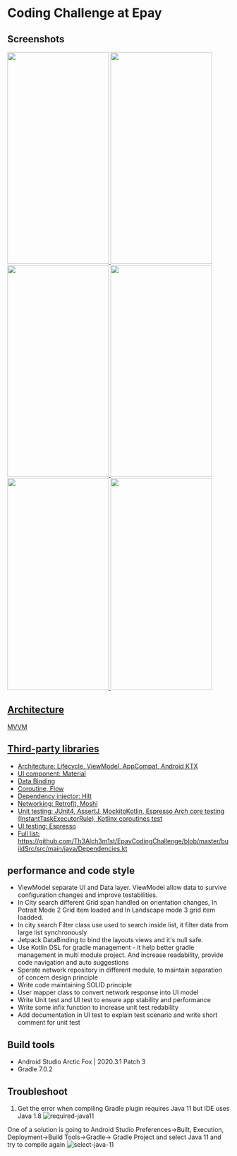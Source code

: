 # Coding Challenge at Epay

## Screenshots
<a href="url"><img src="https://user-images.githubusercontent.com/35175271/144740827-b786883a-4cba-4f8a-a093-9726cf1c2adb.png" height="480" width="230" />
<a href="url"><img src="https://user-images.githubusercontent.com/35175271/144740848-876dcdb2-f75d-4545-90ba-cd7032654b0b.png" height="480" width="230" />
<a href="url"><img src="https://user-images.githubusercontent.com/35175271/144740872-421d70c0-dc1e-472b-b97a-1e145211bde9.png" height="480" width="230" />
<a href="url"><img src="https://user-images.githubusercontent.com/35175271/144740888-06654143-ce44-4da0-87d9-76af1e06fdc9.png" height="480" width="230" />
<a href="url"><img src="https://user-images.githubusercontent.com/35175271/144740908-cb3c52c4-a73c-432d-963d-57152785efbf.png" height="480" width="230" />
<a href="url"><img src="https://user-images.githubusercontent.com/35175271/144740920-25ff68f2-caff-4d8b-8b4a-2dead0578d3e.png" height="480" width="230" />



## Architecture
MVVM

## Third-party libraries
- Architecture: Lifecycle, ViewModel, AppCompat, Android KTX
- UI component: Material
- Data Binding
- Coroutine, Flow
- Dependency injector: Hilt
- Networking: Retrofit, Moshi
- Unit testing: JUnit4, AssertJ, MockitoKotlin, Espresso Arch core testing (InstantTaskExecutorRule), Kotlinx coroutines test
- UI testing: Espresso
- Full list: https://github.com/Th3Alch3m1st/EpayCodingChallenge/blob/master/buildSrc/src/main/java/Dependencies.kt

## performance and code style
- ViewModel separate UI and Data layer. ViewModel allow data to survive configuration changes and improve testabilities.
- In City search different Grid span handled on orientation changes, In Potrait Mode 2 Grid item loaded and In Landscape mode 3 grid item loadded.
- In city search Filter class use used to search inside list, it filter data from large list synchronously
- Jetpack DataBinding to bind the layouts views and it's null safe.
- Use Kotlin DSL for gradle management - it help better gradle management in multi module project. And increase readability, provide code navigation and auto suggestions
- Sperate network repository in different module, to maintain separation of concern design principle
- Write code maintaining SOLID principle
- User mapper class to convert network response into UI model
- Write Unit test and UI test to ensure app stability and performance
- Write some infix function to increase unit test redability
- Add documentation in UI test to explain test scenario and write short comment for unit test


## Build tools
- Android Studio Arctic Fox | 2020.3.1 Patch 3
- Gradle 7.0.2

## Troubleshoot
1. Get the error when compiling
Gradle plugin requires Java 11 but IDE uses Java 1.8 ![required-java11](https://user-images.githubusercontent.com/35175271/144035750-16757d5e-2fa1-4e9a-8007-9ca0d8ba1239.png)

One of a solution is going to Android Studio Preferences->Built, Execution, Deployment->Build Tools->Gradle-> Gradle Project and select Java 11 and try to compile again
![select-java-11](https://user-images.githubusercontent.com/35175271/144036093-103e7a65-52cf-4e56-b39b-5d4fbfcda64a.png)
